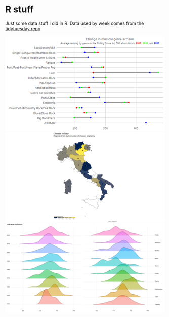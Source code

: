 # R stuff
 
Just some data stuff I did in R. Data used by week comes from the [tidytuesday repo](https://github.com/rfordatascience/tidytuesday)
 
![](weeks/2024-05-07/output/rolling_stone_2.png)
![](weeks/2024-06-04/cheese.png)
![](weeks/2024-07-30/output.png)
